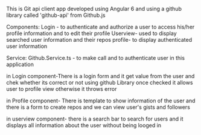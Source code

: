 This is Git api client app developed using Angular 6 and using a github library called 'github-api' from Github.js

Components:
Login - to authenticate and authorize a user to access his/her profile information and to edit their profile
Userview- used to display searched user information and their repos
profile- to display authenticated user information

Service: 
Github.Service.ts - to make call and to authenticate user in this application

in Login component-There is a login form and it get value from the user and chek whether its correct or not using github Library once checked it allows user to profile view otherwise it throws error

in Profile component- There is template to show information of the user and there is a form to create repos and we can view user's gists and followers

in userview component- there is a search bar to search for users and it displays all information about the user without being looged in
